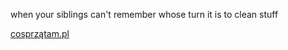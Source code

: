 when your siblings can't remember whose turn it is to clean stuff

[cosprzątam.pl](https://cosprzątam.pl)
